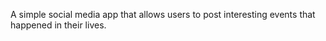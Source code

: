 A simple social media app that allows users to post interesting events that happened in their lives.
